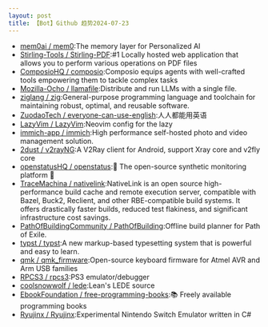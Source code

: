 ```yaml
---
layout: post
title: 【Bot】Github 趋势2024-07-23
---
```


* [mem0ai / mem0](https://github.com/mem0ai/mem0):The memory layer for Personalized AI
* [Stirling-Tools / Stirling-PDF](https://github.com/Stirling-Tools/Stirling-PDF):#1 Locally hosted web application that allows you to perform various operations on PDF files
* [ComposioHQ / composio](https://github.com/ComposioHQ/composio):Composio equips agents with well-crafted tools empowering them to tackle complex tasks
* [Mozilla-Ocho / llamafile](https://github.com/Mozilla-Ocho/llamafile):Distribute and run LLMs with a single file.
* [ziglang / zig](https://github.com/ziglang/zig):General-purpose programming language and toolchain for maintaining robust, optimal, and reusable software.
* [ZuodaoTech / everyone-can-use-english](https://github.com/ZuodaoTech/everyone-can-use-english):人人都能用英语
* [LazyVim / LazyVim](https://github.com/LazyVim/LazyVim):Neovim config for the lazy
* [immich-app / immich](https://github.com/immich-app/immich):High performance self-hosted photo and video management solution.
* [2dust / v2rayNG](https://github.com/2dust/v2rayNG):A V2Ray client for Android, support Xray core and v2fly core
* [openstatusHQ / openstatus](https://github.com/openstatusHQ/openstatus):🏓 The open-source synthetic monitoring platform 🏓
* [TraceMachina / nativelink](https://github.com/TraceMachina/nativelink):NativeLink is an open source high-performance build cache and remote execution server, compatible with Bazel, Buck2, Reclient, and other RBE-compatible build systems. It offers drastically faster builds, reduced test flakiness, and significant infrastructure cost savings.
* [PathOfBuildingCommunity / PathOfBuilding](https://github.com/PathOfBuildingCommunity/PathOfBuilding):Offline build planner for Path of Exile.
* [typst / typst](https://github.com/typst/typst):A new markup-based typesetting system that is powerful and easy to learn.
* [qmk / qmk_firmware](https://github.com/qmk/qmk_firmware):Open-source keyboard firmware for Atmel AVR and Arm USB families
* [RPCS3 / rpcs3](https://github.com/RPCS3/rpcs3):PS3 emulator/debugger
* [coolsnowwolf / lede](https://github.com/coolsnowwolf/lede):Lean's LEDE source
* [EbookFoundation / free-programming-books](https://github.com/EbookFoundation/free-programming-books):📚 Freely available programming books
* [Ryujinx / Ryujinx](https://github.com/Ryujinx/Ryujinx):Experimental Nintendo Switch Emulator written in C#
